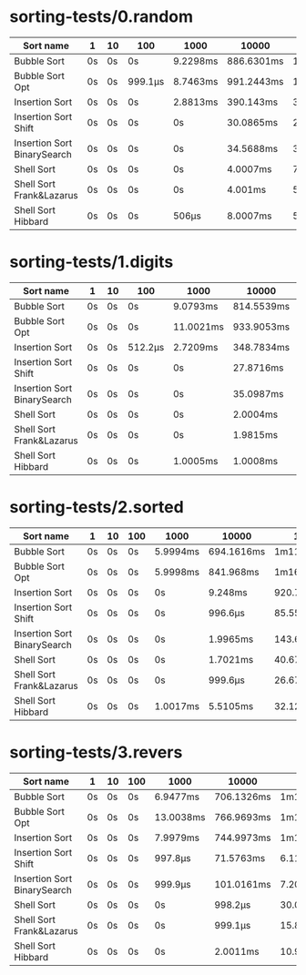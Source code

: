 # sorting-tests/0.random
| Sort name | 1 | 10 | 100 | 1000 | 10000 | 100000 | 1000000 | 10000000 |
| --- | --- | --- | --- | --- | --- | --- | --- | --- |
| Bubble Sort | 0s | 0s | 0s | 9.2298ms | 886.6301ms | 1m27.1809774s | timeout | timeout |
| Bubble Sort Opt | 0s | 0s | 999.1µs | 8.7463ms | 991.2443ms | 1m34.0844396s | timeout | timeout |
| Insertion Sort | 0s | 0s | 0s | 2.8813ms | 390.143ms | 36.5333641s | timeout | timeout |
| Insertion Sort Shift | 0s | 0s | 0s | 0s | 30.0865ms | 2.7767484s | timeout | timeout |
| Insertion Sort BinarySearch | 0s | 0s | 0s | 0s | 34.5688ms | 3.1488952s | timeout | timeout |
| Shell Sort | 0s | 0s | 0s | 0s | 4.0007ms | 74.6844ms | 1.1426543s | 17.4516324s |
| Shell Sort Frank&Lazarus | 0s | 0s | 0s | 0s | 4.001ms | 56.2238ms | 855.7273ms | 16.8667677s |
| Shell Sort Hibbard | 0s | 0s | 0s | 506µs | 8.0007ms | 56.9367ms | 987.2728ms | 15.2167474s |

# sorting-tests/1.digits
| Sort name | 1 | 10 | 100 | 1000 | 10000 | 100000 | 1000000 | 10000000 |
| --- | --- | --- | --- | --- | --- | --- | --- | --- |
| Bubble Sort | 0s | 0s | 0s | 9.0793ms | 814.5539ms | 1m27.0555484s | timeout | timeout |
| Bubble Sort Opt | 0s | 0s | 0s | 11.0021ms | 933.9053ms | 1m32.8143142s | timeout | timeout |
| Insertion Sort | 0s | 0s | 512.2µs | 2.7209ms | 348.7834ms | 32.40816s | timeout | timeout |
| Insertion Sort Shift | 0s | 0s | 0s | 0s | 27.8716ms | 2.4774551s | timeout | timeout |
| Insertion Sort BinarySearch | 0s | 0s | 0s | 0s | 35.0987ms | 2.9988886s | timeout | timeout |
| Shell Sort | 0s | 0s | 0s | 0s | 2.0004ms | 15.0049ms | 185.7508ms | 2.9748646s |
| Shell Sort Frank&Lazarus | 0s | 0s | 0s | 0s | 1.9815ms | 10.5247ms | 135.7289ms | 1.6094053s |
| Shell Sort Hibbard | 0s | 0s | 0s | 1.0005ms | 1.0008ms | 15.0037ms | 131.2031ms | 1.391612s |

# sorting-tests/2.sorted
| Sort name | 1 | 10 | 100 | 1000 | 10000 | 100000 | 1000000 | 10000000 |
| --- | --- | --- | --- | --- | --- | --- | --- | --- |
| Bubble Sort | 0s | 0s | 0s | 5.9994ms | 694.1616ms | 1m11.0254442s | timeout | timeout |
| Bubble Sort Opt | 0s | 0s | 0s | 5.9998ms | 841.968ms | 1m16.2824012s | timeout | timeout |
| Insertion Sort | 0s | 0s | 0s | 0s | 9.248ms | 920.7299ms | 1m34.690134s | timeout |
| Insertion Sort Shift | 0s | 0s | 0s | 0s | 996.6µs | 85.5546ms | 9.7982564s | timeout |
| Insertion Sort BinarySearch | 0s | 0s | 0s | 0s | 1.9965ms | 143.6832ms | 19.4503723s | timeout |
| Shell Sort | 0s | 0s | 0s | 0s | 1.7021ms | 40.6712ms | 456.7733ms | 8.4354555s |
| Shell Sort Frank&Lazarus | 0s | 0s | 0s | 0s | 999.6µs | 26.6776ms | 394.6884ms | 8.09318s |
| Shell Sort Hibbard | 0s | 0s | 0s | 1.0017ms | 5.5105ms | 32.1268ms | 446.539ms | 7.5874633s |

# sorting-tests/3.revers
| Sort name | 1 | 10 | 100 | 1000 | 10000 | 100000 | 1000000 | 10000000 |
| --- | --- | --- | --- | --- | --- | --- | --- | --- |
| Bubble Sort | 0s | 0s | 0s | 6.9477ms | 706.1326ms | 1m15.8567585s | timeout | timeout |
| Bubble Sort Opt | 0s | 0s | 0s | 13.0038ms | 766.9693ms | 1m13.358787s | timeout | timeout |
| Insertion Sort | 0s | 0s | 0s | 7.9979ms | 744.9973ms | 1m12.5868258s | timeout | timeout |
| Insertion Sort Shift | 0s | 0s | 0s | 997.8µs | 71.5763ms | 6.1177505s | timeout | timeout |
| Insertion Sort BinarySearch | 0s | 0s | 0s | 999.9µs | 101.0161ms | 7.2099435s | timeout | timeout |
| Shell Sort | 0s | 0s | 0s | 0s | 998.2µs | 30.0306ms | 214.1265ms | 2.2304752s |
| Shell Sort Frank&Lazarus | 0s | 0s | 0s | 0s | 999.1µs | 15.8774ms | 183.0886ms | 2.3385109s |
| Shell Sort Hibbard | 0s | 0s | 0s | 0s | 2.0011ms | 10.978ms | 167.4967ms | 1.498667s |
